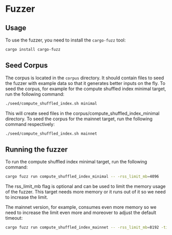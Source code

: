 # Fuzzer

## Usage

To use the fuzzer, you need to install the `cargo-fuzz` tool:

```bash
cargo install cargo-fuzz
```

## Seed Corpus

The corpus is located in the `corpus` directory. It should contain files to seed the fuzzer with example data so that it generates better inputs on the fly. To seed the corpus, for example for the compute shuffled index minimal target, run the following command:

```bash
./seed/compute_shuffled_index.sh minimal
```

This will create seed files in the corpus/compute_shuffled_index_minimal directory. To seed the corpus for the mainnet target, run the following command respectively:

```bash
./seed/compute_shuffled_index.sh mainnet
```

## Running the fuzzer

To run the compute shuffled index minimal target, run the following command:

```bash
cargo fuzz run compute_shuffled_index_minimal -- -rss_limit_mb=4096
```

The rss_limit_mb flag is optional and can be used to limit the memory usage of the fuzzer. This target needs more memory or it runs out of it so we need to increase the limit.

The mainnet version, for example, consumes even more memory so we need to increase the limit even more and moreover to adjust the default timeout:

```bash
cargo fuzz run compute_shuffled_index_mainnet -- -rss_limit_mb=8192 -timeout=100000
```
